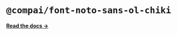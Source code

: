 # `@compai/font-noto-sans-ol-chiki`

[**Read the docs &rarr;**](https://components.ai/docs/typefaces/noto-sans-ol-chiki)
